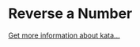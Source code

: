 Reverse a Number
=
[Get more information about kata...](https://www.codewars.com//kata/555bfd6f9f9f52680f0000c5)